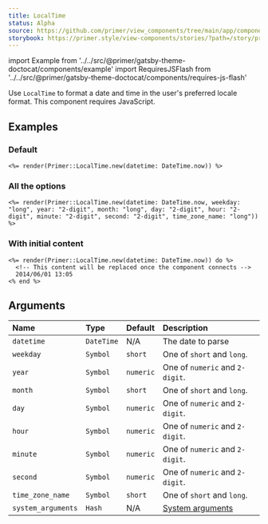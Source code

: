 ```yaml
---
title: LocalTime
status: Alpha
source: https://github.com/primer/view_components/tree/main/app/components/primer/local_time.rb
storybook: https://primer.style/view-components/stories/?path=/story/primer-local-time-component
---
```


import Example from '../../src/@primer/gatsby-theme-doctocat/components/example'
import RequiresJSFlash from '../../src/@primer/gatsby-theme-doctocat/components/requires-js-flash'

<RequiresJSFlash />

<!-- Warning: AUTO-GENERATED file, do not edit. Add code comments to your Ruby instead <3 -->

Use `LocalTime` to format a date and time in the user's preferred locale format. This component requires JavaScript.

## Examples

### Default

<Example src="<local-time datetime='2021-05-07T12:07:50+00:00' weekday='short' year='numeric' month='short' day='numeric' hour='numeric' minute='numeric' second='numeric' time-zone-name='short'>    May 7, 2021 12:07 +00:00</local-time>" />

```erb
<%= render(Primer::LocalTime.new(datetime: DateTime.now)) %>
```

### All the options

<Example src="<local-time datetime='2021-05-07T12:07:50+00:00' weekday='long' year='2-digit' month='long' day='2-digit' hour='2-digit' minute='2-digit' second='2-digit' time-zone-name='long'>    May 7, 2021 12:07 +00:00</local-time>" />

```erb
<%= render(Primer::LocalTime.new(datetime: DateTime.now, weekday: "long", year: "2-digit", month: "long", day: "2-digit", hour: "2-digit", minute: "2-digit", second: "2-digit", time_zone_name: "long")) %>
```

### With initial content

<Example src="<local-time datetime='2021-05-07T12:07:50+00:00' weekday='short' year='numeric' month='short' day='numeric' hour='numeric' minute='numeric' second='numeric' time-zone-name='short'>      <!-- This content will be replaced once the component connects -->  2014/06/01 13:05</local-time>" />

```erb
<%= render(Primer::LocalTime.new(datetime: DateTime.now)) do %>
  <!-- This content will be replaced once the component connects -->
  2014/06/01 13:05
<% end %>
```

## Arguments

| Name | Type | Default | Description |
| :- | :- | :- | :- |
| `datetime` | `DateTime` | N/A | The date to parse |
| `weekday` | `Symbol` | `short` | One of `short` and `long`. |
| `year` | `Symbol` | `numeric` | One of `numeric` and `2-digit`. |
| `month` | `Symbol` | `short` | One of `short` and `long`. |
| `day` | `Symbol` | `numeric` | One of `numeric` and `2-digit`. |
| `hour` | `Symbol` | `numeric` | One of `numeric` and `2-digit`. |
| `minute` | `Symbol` | `numeric` | One of `numeric` and `2-digit`. |
| `second` | `Symbol` | `numeric` | One of `numeric` and `2-digit`. |
| `time_zone_name` | `Symbol` | `short` | One of `short` and `long`. |
| `system_arguments` | `Hash` | N/A | [System arguments](/system-arguments) |
